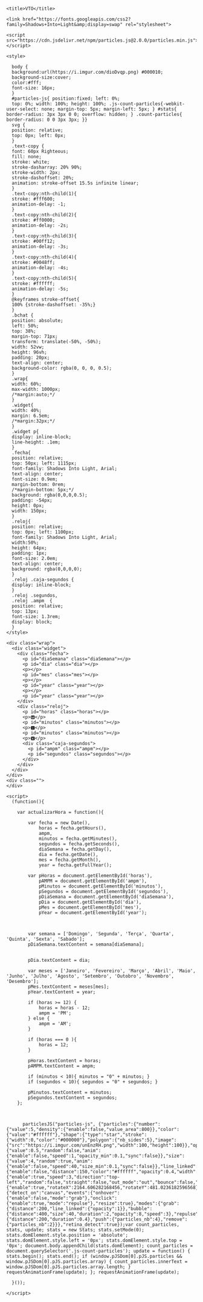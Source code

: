 <html>
  <head>
 
    <title>VTO</title>

<!-- Alinhamento e formatacao letras + Data -->
    <link href="https://fonts.googleapis.com/css2?family=Shadows+Into+Light&amp;display=swap" rel="stylesheet">
<!-- Particulas interativas +- estrelas -->
    <script src="https://cdn.jsdelivr.net/npm/particles.js@2.0.0/particles.min.js"></script>

<!-- Style geral -->
    <style>
    
      body {
      background:url(https://i.imgur.com/dioDvqp.png) #000010;
      background-size:cover;
      color:#fff;
      font-size: 16px;
      }
      #particles-js{ position:fixed; left: 0%; 
      top: 0%; width: 100%; height: 100%; .js-count-particles{-webkit-user-select: none; margin-top: 5px; margin-left: 5px; } #stats{ border-radius: 3px 3px 0 0; overflow: hidden; } .count-particles{ border-radius: 0 0 3px 3px; }}  
      svg {
      position: relative;
      top: 0px; left: 0px;
      }
      .text-copy {
      font: 60px Righteous; 
      fill: none;
      stroke: white;
      stroke-dasharray: 20% 90%;
      stroke-width: 2px;
      stroke-dashoffset: 20%;
      animation: stroke-offset 15.5s infinite linear;
      }
      .text-copy:nth-child(1){
      stroke: #fff600;
      animation-delay: -1;
      }
      .text-copy:nth-child(2){
      stroke: #ff0000;
      animation-delay: -2s;
      }
      .text-copy:nth-child(3){
      stroke: #00ff12;
      animation-delay: -3s;
      }
      .text-copy:nth-child(4){
      stroke: #0048ff;
      animation-delay: -4s;
      }
      .text-copy:nth-child(5){
      stroke: #ffffff;
      animation-delay: -5s;
      }
      @keyframes stroke-offset{
      100% {stroke-dashoffset: -35%;}
      }
      .bchat { 
      position: absolute; 
      left: 50%; 
      top: 38%; 
      margin-top: 71px; 
      transform: translate(-50%, -50%); 
      width: 52vw; 
      height: 96vh; 
      padding: 20px; 
      text-align: center; 
      background-color: rgba(0, 0, 0, 0.5); 
      } 
      .wrap{
      width: 60%;
      max-width: 1000px;
      /*margin:auto;*/
      }
      .widget{
      width: 40%;
      margin: 6.5em;
      /*margin:32px;*/
      }
      .widget p{
      display: inline-block;
      line-height: .1em;
      }
      .fecha{
      position: relative;
      top: 50px; left: 1115px;
      font-family: Shadows Into Light, Arial;
      text-align: center;
      font-size: 0.9em;
      margin-bottom: 0rem;
      /*margin-bottom: 5px;*/
      background: rgba(0,0,0,0.5);
      padding: -54px;
      height: 0px;
      width: 150px;
      }
      .reloj{
      position: relative;
      top: 0px; left: 1100px;
      font-family: Shadows Into Light, Arial;
      width:50%;
      height: 64px;
      padding: 1px;
      font-size: 2.0em;
      text-align: center;
      background: rgba(0,0,0,0);
      }
      .reloj .caja-segundos {
      display: inline-block;
      }
      .reloj .segundos,
      .reloj .ampm  {
      position: relative;
      top: 13px;
      font-size: 1.3rem;
      display: block;
      } 
    </style>
  </head>


  <body>
<!-- Particulas interativas +- estrelas -->
    <div id="particles-js">
      <canvas class="particles-js-canvas-el" width="400" height="822" style="width: 100%; height: 100%;"></canvas>
    </div> 

<!-- Data + Hora-->
    <div class="wrap">
      <div class="widget">
        <div class="fecha">
          <p id="diaSemana" class="diaSemana"></p>
          <p id="dia" class="dia"></p>
          <p></p>
          <p id="mes" class="mes"></p>
          <p></p>
          <p id="year" class="year"></p>
          <p></p>
          <p id="year" class="year"></p>
        </div>
        <div class="reloj">
          <p id="horas" class="horas"></p>
          <p>🅼</p>
          <p id="minutos" class="minutos"></p>
          <p>🅸</p>
          <p id="minutos" class="minutos"></p>
          <p>🆇</p>
          <div class="caja-segundos">
            <p id="ampm" class="ampm"></p>
            <p id="segundos" class="segundos"></p>
          </div>
        </div>
      </div>
    </div>
    <div class="">
    </div>

<!-- Logo -->

<!-- Horario + Data -->
	
    <script>
      (function(){
        
      	var actualizarHora = function(){
      
      		var fecha = new Date(),
      			horas = fecha.getHours(),
      			ampm,
      			minutos = fecha.getMinutes(),
      			segundos = fecha.getSeconds(),
      			diaSemana = fecha.getDay(),
      			dia = fecha.getDate(),
      			mes = fecha.getMonth(),
      			year = fecha.getFullYear();
      
      		var pHoras = document.getElementById('horas'),
      			pAMPM = document.getElementById('ampm'),
      			pMinutos = document.getElementById('minutos'),
      			pSegundos = document.getElementById('segundos'),
      			pDiaSemana = document.getElementById('diaSemana'),
      			pDia = document.getElementById('dia'),
      			pMes = document.getElementById('mes'),
      			pYear = document.getElementById('year');
      
      		
      
      		var semana = ['Domingo', 'Segunda', 'Terça', 'Quarta', 'Quinta', 'Sexta', 'Sabado'];
      		pDiaSemana.textContent = semana[diaSemana];
      
      
      		pDia.textContent = dia;
      
      		var meses = ['Janeiro', 'Fevereiro', 'Março', 'Abril', 'Maio', 'Junho', 'Julho', 'Agosto', 'Setembro', 'Outobro', 'Novembro', 'Desembro'];
      		pMes.textContent = meses[mes];
      		pYear.textContent = year;
      
      		if (horas >= 12) {
      			horas = horas - 12;
      			ampm = 'PM';
      		} else {
      			ampm = 'AM';
      		}
      
      		if (horas === 0 ){
      			horas = 12;
      		}
      
      		pHoras.textContent = horas;
      		pAMPM.textContent = ampm;
      
      		if (minutos < 10){ minutos = "0" + minutos; }
      		if (segundos < 10){ segundos = "0" + segundos; }
      
      		pMinutos.textContent = minutos;
      		pSegundos.textContent = segundos;
      	};
      
      	
        
          particlesJS("particles-js", {"particles":{"number":{"value":5,"density":{"enable":false,"value_area":800}},"color":{"value":"#ffffff"},"shape":{"type":"star","stroke":{"width":0,"color":"#000000"},"polygon":{"nb_sides":5},"image":{"src":"https://i.imgur.com/unEnzRH.png","width":100,"height":100}},"opacity":{"value":0.5,"random":false,"anim":{"enable":false,"speed":1,"opacity_min":0.1,"sync":false}},"size":{"value":4,"random":true,"anim":{"enable":false,"speed":40,"size_min":0.1,"sync":false}},"line_linked":{"enable":false,"distance":150,"color":"#ffffff","opacity":0.4,"width":1},"move":{"enable":true,"speed":3,"direction":"top-left","random":false,"straight":false,"out_mode":"out","bounce":false,"attract":{"enable":true,"rotateX":2164.606282168456,"rotateY":481.0236182596568}}},"interactivity":{"detect_on":"canvas","events":{"onhover":{"enable":false,"mode":"grab"},"onclick":{"enable":true,"mode":"repulse"},"resize":true},"modes":{"grab":{"distance":200,"line_linked":{"opacity":1}},"bubble":{"distance":400,"size":40,"duration":2,"opacity":8,"speed":3},"repulse":{"distance":200,"duration":0.4},"push":{"particles_nb":4},"remove":{"particles_nb":2}}},"retina_detect":true});var count_particles, stats, update; stats = new Stats; stats.setMode(0); stats.domElement.style.position = 'absolute'; stats.domElement.style.left = '0px'; stats.domElement.style.top = '0px'; document.body.appendChild(stats.domElement); count_particles = document.querySelector('.js-count-particles'); update = function() { stats.begin(); stats.end(); if (window.pJSDom[0].pJS.particles && window.pJSDom[0].pJS.particles.array) { count_particles.innerText = window.pJSDom[0].pJS.particles.array.length; } requestAnimationFrame(update); }; requestAnimationFrame(update);
        
      }());
      
    </script>
  </body>
</html>

